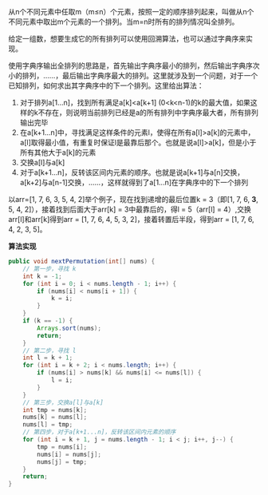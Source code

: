 从n个不同元素中任取m（m≤n）个元素，按照一定的顺序排列起来，叫做从n个不同元素中取出m个元素的一个排列。当m=n时所有的排列情况叫全排列。

给定一组数，想要生成它的所有排列可以使用回溯算法，也可以通过字典序来实现。

使用字典序输出全排列的思路是，首先输出字典序最小的排列，然后输出字典序次小的排列，……，最后输出字典序最大的排列。这里就涉及到一个问题，对于一个已知排列，如何求出其字典序中的下一个排列。这里给出算法：

1. 对于排列a[1...n]，找到所有满足a[k]<a[k+1] (0<k<n-1)的k的最大值，如果这样的k不存在，则说明当前排列已经是a的所有排列中字典序最大者，所有排列输出完毕
2. 在a[k+1...n]中，寻找满足这样条件的元素l，使得在所有a[l]>a[k]的元素中，a[l]取得最小值，有重复时保证l是最靠后那个。也就是说a[l]>a[k]，但是小于所有其他大于a[k]的元素
3. 交换a[l]与a[k]
4. 对于a[k+1...n]，反转该区间内元素的顺序。也就是说a[k+1]与a[n]交换，a[k+2]与a[n-1]交换，……，这样就得到了a[1...n]在字典序中的下一个排列

以arr=[1, 7, 6, 3, 5, 4, 2]举个例子，现在找到递增的最后位置k = 3（即[1, 7, 6, **3**, 5, 4, 2]），接着找到后面大于arr[k] = 3中最靠后的，得l = 5（arr[l] = 4）,交换arr[l]和arr[k]得到arr = [1, 7, 6, 4, 5, 3, 2]，接着转置后半段，得到arr = [1, 7, 6, 4, 2, 3, 5]。

**算法实现**

```java
public void nextPermutation(int[] nums) {
    // 第一步，寻找 k
    int k = -1;
    for (int i = 0; i < nums.length - 1; i++) {
        if (nums[i] < nums[i + 1]) {
            k = i;
        }
    }
    if (k == -1) {
        Arrays.sort(nums);
        return;
    }
    // 第二步，寻找 l
    int l = k + 1;
    for (int i = k + 2; i < nums.length; i++) {
        if (nums[i] > nums[k] && nums[i] <= nums[l]) {
            l = i;
        }
    }
    // 第三步，交换a[l]与a[k]
    int tmp = nums[k];
    nums[k] = nums[l];
    nums[l] = tmp;
    // 第四步，对于a[k+1...n]，反转该区间内元素的顺序
    for (int i = k + 1, j = nums.length - 1; i < j; i++, j--) {
        tmp = nums[i];
        nums[i] = nums[j];
        nums[j] = tmp;
    }
    return;
}
```

